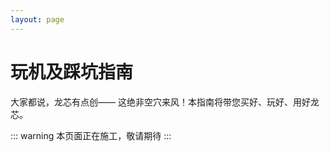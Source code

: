 ```yaml
---
layout: page
---
```


<script setup>
import ChildHeader from '/components/ChildHeader.vue'
</script>

<ChildHeader />

<div class="body_content">

# 玩机及踩坑指南

大家都说，龙芯有点创—— 这绝非空穴来风！本指南将带您买好、玩好、用好龙芯。

::: warning
本页面正在施工，敬请期待
:::

</div>